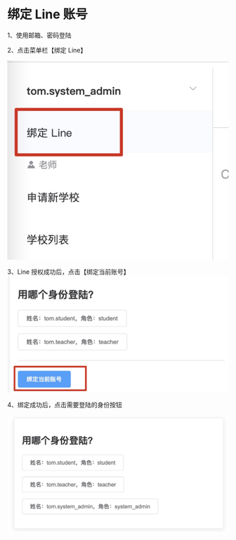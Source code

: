 # 绑定 Line 账号


1、使用邮箱、密码登陆

2、点击菜单栏【绑定 Line】

![-w293](media/16099894261195.jpg)


3、Line 授权成功后，点击【绑定当前账号】
![-w527](media/16099894693130.jpg)


4、绑定成功后，点击需要登陆的身份按钮

![-w564](media/16099894954894.jpg)
